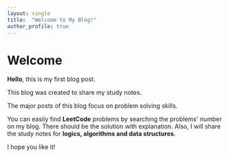 ```yaml
---
layout: single
title:  "Welcome to My Blog!"
author_profile: true
---
```


# Welcome

**Hello**, this is my first blog post.

This blog was created to share my study notes.


The major posts of this blog focus on problem solving skills.

You can easily find **LeetCode** problems by searching the problems' number on my blog. There should be the solution with explanation.
Also, I will share the study notes for **logics, algorithms and data structures**.


I hope you like it!